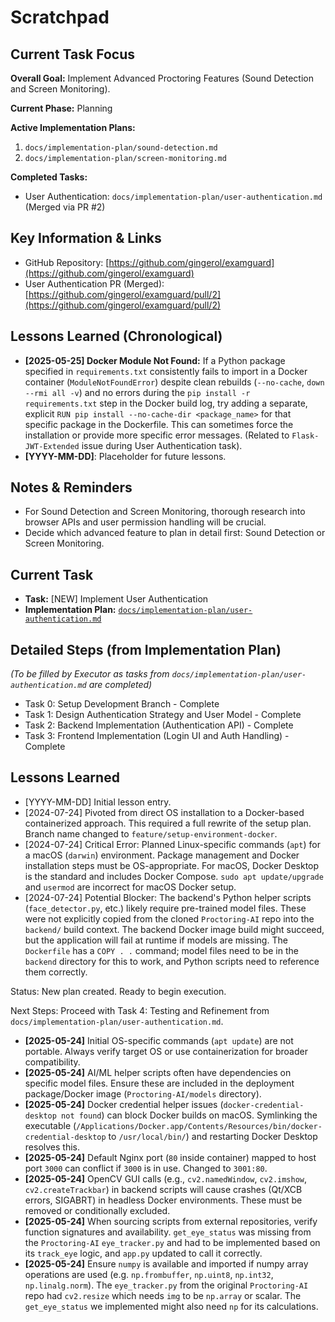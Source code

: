 # Scratchpad

## Current Task Focus

**Overall Goal:** Implement Advanced Proctoring Features (Sound Detection and Screen Monitoring).

**Current Phase:** Planning

**Active Implementation Plans:**
1.  `docs/implementation-plan/sound-detection.md`
2.  `docs/implementation-plan/screen-monitoring.md`

**Completed Tasks:**
*   User Authentication: `docs/implementation-plan/user-authentication.md` (Merged via PR #2)

## Key Information & Links

*   GitHub Repository: [https://github.com/gingerol/examguard](https://github.com/gingerol/examguard)
*   User Authentication PR (Merged): [https://github.com/gingerol/examguard/pull/2](https://github.com/gingerol/examguard/pull/2)

## Lessons Learned (Chronological)

*   **[2025-05-25] Docker Module Not Found:** If a Python package specified in `requirements.txt` consistently fails to import in a Docker container (`ModuleNotFoundError`) despite clean rebuilds (`--no-cache`, `down --rmi all -v`) and no errors during the `pip install -r requirements.txt` step in the Docker build log, try adding a separate, explicit `RUN pip install --no-cache-dir <package_name>` for that specific package in the Dockerfile. This can sometimes force the installation or provide more specific error messages. (Related to `Flask-JWT-Extended` issue during User Authentication task).
*   **[YYYY-MM-DD]**: Placeholder for future lessons.

## Notes & Reminders

*   For Sound Detection and Screen Monitoring, thorough research into browser APIs and user permission handling will be crucial.
*   Decide which advanced feature to plan in detail first: Sound Detection or Screen Monitoring.

## Current Task
- **Task:** [NEW] Implement User Authentication
- **Implementation Plan:** [`docs/implementation-plan/user-authentication.md`](docs/implementation-plan/user-authentication.md)

## Detailed Steps (from Implementation Plan)
*(To be filled by Executor as tasks from `docs/implementation-plan/user-authentication.md` are completed)*
- Task 0: Setup Development Branch - Complete
- Task 1: Design Authentication Strategy and User Model - Complete
- Task 2: Backend Implementation (Authentication API) - Complete
- Task 3: Frontend Implementation (Login UI and Auth Handling) - Complete

## Lessons Learned
- [YYYY-MM-DD] Initial lesson entry.
- [2024-07-24] Pivoted from direct OS installation to a Docker-based containerized approach. This required a full rewrite of the setup plan. Branch name changed to `feature/setup-environment-docker`.
- [2024-07-24] Critical Error: Planned Linux-specific commands (`apt`) for a macOS (`darwin`) environment. Package management and Docker installation steps must be OS-appropriate. For macOS, Docker Desktop is the standard and includes Docker Compose. `sudo apt update/upgrade` and `usermod` are incorrect for macOS Docker setup.
- [2024-07-24] Potential Blocker: The backend's Python helper scripts (`face_detector.py`, etc.) likely require pre-trained model files. These were not explicitly copied from the cloned `Proctoring-AI` repo into the `backend/` build context. The backend Docker image build might succeed, but the application will fail at runtime if models are missing. The `Dockerfile` has a `COPY . .` command; model files need to be in the `backend` directory for this to work, and Python scripts need to reference them correctly.

Status: New plan created. Ready to begin execution.

Next Steps: Proceed with Task 4: Testing and Refinement from `docs/implementation-plan/user-authentication.md`.

*   **[2025-05-24]** Initial OS-specific commands (`apt update`) are not portable. Always verify target OS or use containerization for broader compatibility.
*   **[2025-05-24]** AI/ML helper scripts often have dependencies on specific model files. Ensure these are included in the deployment package/Docker image (`Proctoring-AI/models` directory).
*   **[2025-05-24]** Docker credential helper issues (`docker-credential-desktop not found`) can block Docker builds on macOS. Symlinking the executable (`/Applications/Docker.app/Contents/Resources/bin/docker-credential-desktop` to `/usr/local/bin/`) and restarting Docker Desktop resolves this.
*   **[2025-05-24]** Default Nginx port (`80` inside container) mapped to host port `3000` can conflict if `3000` is in use. Changed to `3001:80`.
*   **[2025-05-24]** OpenCV GUI calls (e.g., `cv2.namedWindow`, `cv2.imshow`, `cv2.createTrackbar`) in backend scripts will cause crashes (Qt/XCB errors, SIGABRT) in headless Docker environments. These must be removed or conditionally excluded.
*   **[2025-05-24]** When sourcing scripts from external repositories, verify function signatures and availability. `get_eye_status` was missing from the `Proctoring-AI` `eye_tracker.py` and had to be implemented based on its `track_eye` logic, and `app.py` updated to call it correctly.
*   **[2025-05-24]** Ensure `numpy` is available and imported if numpy array operations are used (e.g. `np.frombuffer`, `np.uint8`, `np.int32`, `np.linalg.norm`). The `eye_tracker.py` from the original `Proctoring-AI` repo had `cv2.resize` which needs `img` to be `np.array` or scalar. The `get_eye_status` we implemented might also need `np` for its calculations. 